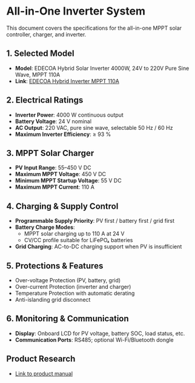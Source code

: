 # All-in-One Inverter System

This document covers the specifications for the all-in-one MPPT solar controller, charger, and inverter.

## 1. Selected Model

*   **Model**: EDECOA Hybrid Solar Inverter 4000W, 24V to 220V Pure Sine Wave, MPPT 110A
*   **Link**: [EDECOA Hybrid Inverter MPPT 110A](https://www.edecoa.com/collections/hybrid-solar-inverter/products/edecoa-hybrid-solar-inverter-4000w-24v-to-220v-pure-sine-wave-mppt-110apv-55-450vdc)

## 2. Electrical Ratings
*   **Inverter Power**: 4000 W continuous output
*   **Battery Voltage**: 24 V nominal
*   **AC Output**: 220 VAC, pure sine wave, selectable 50 Hz / 60 Hz
*   **Maximum Inverter Efficiency**: ≥ 93 %

## 3. MPPT Solar Charger
*   **PV Input Range**: 55–450 V DC
*   **Maximum MPPT Voltage**: 450 V DC
*   **Minimum MPPT Startup Voltage**: 55 V DC
*   **Maximum MPPT Current**: 110 A

## 4. Charging & Supply Control
*   **Programmable Supply Priority**: PV first / battery first / grid first
*   **Battery Charge Modes**:
    *   MPPT solar charging up to 110 A at 24 V
    *   CV/CC profile suitable for LiFePO₄ batteries
*   **Grid Charging**: AC-to-DC charging support when PV is insufficient

## 5. Protections & Features
*   Over-voltage Protection (PV, battery, grid)
*   Over-current Protection (inverter and charger)
*   Temperature Protection with automatic derating
*   Anti-islanding grid disconnect

## 6. Monitoring & Communication
*   **Display**: Onboard LCD for PV voltage, battery SOC, load status, etc.
*   **Communication Ports**: RS485; optional Wi-Fi/Bluetooth dongle

## Product Research
- [Link to product manual](docs/EM_402A_4000W_Manual_EN_31852179-4d24-4355-8ee4-4af7b8c6d221.pdf)